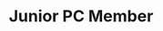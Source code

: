 ---
title: "Junior PC Member"
venue: "ACM/IEEE 23rd International Conference on Mining Software Repositories (MSR '26) Technical Track"
year: 2026
link: https://2026.msrconf.org/
---
